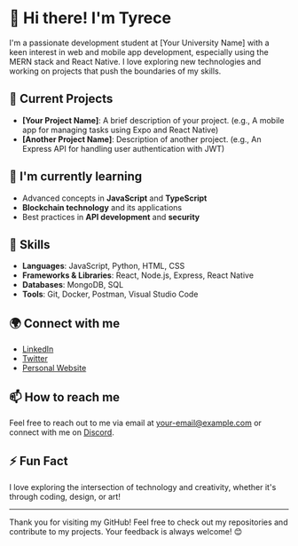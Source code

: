 # 👋 Hi there! I'm Tyrece

I'm a passionate development student at [Your University Name] with a keen interest in web and mobile app development, especially using the MERN stack and React Native. I love exploring new technologies and working on projects that push the boundaries of my skills.

## 🔭 Current Projects
- **[Your Project Name]**: A brief description of your project. (e.g., A mobile app for managing tasks using Expo and React Native)
- **[Another Project Name]**: Description of another project. (e.g., An Express API for handling user authentication with JWT)

## 🌱 I'm currently learning
- Advanced concepts in **JavaScript** and **TypeScript**
- **Blockchain technology** and its applications
- Best practices in **API development** and **security**

## 💼 Skills
- **Languages**: JavaScript, Python, HTML, CSS
- **Frameworks & Libraries**: React, Node.js, Express, React Native
- **Databases**: MongoDB, SQL
- **Tools**: Git, Docker, Postman, Visual Studio Code

## 🌍 Connect with me
- [LinkedIn](your-linkedin-profile-link)
- [Twitter](your-twitter-profile-link)
- [Personal Website](your-website-link)

## 📫 How to reach me
Feel free to reach out to me via email at [your-email@example.com](mailto:your-email@example.com) or connect with me on [Discord](your-discord-link).

## ⚡ Fun Fact
I love exploring the intersection of technology and creativity, whether it's through coding, design, or art!

---

Thank you for visiting my GitHub! Feel free to check out my repositories and contribute to my projects. Your feedback is always welcome! 😊
